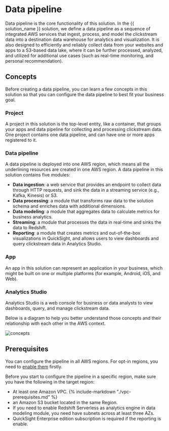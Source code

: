 # Data pipeline
Data pipeline is the core functionality of this solution. In the {{ solution_name }} solution, we define a data pipeline as a sequence of integrated AWS services that ingest, process, and model the clickstream data into a destination data warehouse for analytics and visualization. It is also designed to efficiently and reliably collect data from your websites and apps to a S3-based data lake, where it can be further processed, analyzed, and utilized for additional use cases (such as real-time monitoring, and personal recommendation).

## Concepts
Before creating a data pipeline, you can learn a few concepts in this solution so that you can configure the data pipeline to best fit your business goal.

### Project
A project in this solution is the top-level entity, like a container, that groups your apps and data pipeline for collecting and processing clickstream data. One project contains one data pipeline, and can have one or more apps registered to it.

### Data pipeline
A data pipeline is deployed into one AWS region, which means all the underlining resources are created in one AWS region. A data pipeline in this solution contains five modules:

- **Data ingestion**: a web service that provides an endpoint to collect data through HTTP requests, and sink the data in a streaming service (e.g., Kafka, Kinesis) or S3.
- **Data processing**: a module that transforms raw data to the solution schema and enriches data with additional dimensions.
- **Data modeling**: a module that aggregates data to calculate metrics for business analytics.
- **Streaming**: a module that processes the data in real-time and sinks the data to Redshift.
- **Reporting**: a module that creates metrics and out-of-the-box visualizations in QuickSight, and allows users to view dashboards and query clickstream data in Analytics Studio.

### App
An app in this solution can represent an application in your business, which might be built on one or multiple platforms (for example, Android, iOS, and Web).

### Analytics Studio
Analytics Studio is a web console for business or data analysts to view dashboards, query, and manage clickstream data. 

Below is a diagram to help you better understand those concepts and their relationship with each other in the AWS context.

![concepts](../images/pipe-mgmt/concepts-v11.png)

## Prerequisites

You can configure the pipeline in all AWS regions. For opt-in regions, you need to [enable them][opt-in-regions] firstly.

Before you start to configure the pipeline in a specific region, make sure you have the following in the target region:

- At least one Amazon VPC.
{%
include-markdown "./vpc-prerequisites.md"
%}
- an Amazon S3 bucket located in the same Region.
- If you need to enable Redshift Serverless as analytics engine in data modeling module, you need have subnets across at least three AZs.
- QuickSight Enterprise edition subscription is required if the reporting is enable.

[opt-in-regions]: https://docs.aws.amazon.com/general/latest/gr/rande-manage.html
[vpc-endpoints]: https://docs.aws.amazon.com/whitepapers/latest/aws-privatelink/what-are-vpc-endpoints.html